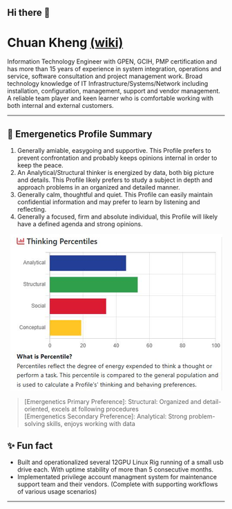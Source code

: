 ## Hi there 👋

<!--
**whalezup/whalezup** is a ✨ _special_ ✨ repository because its `README.md` (this file) appears on your GitHub profile.

Here are some ideas to get you started:

- 🔭 I’m currently working on ...
- 🌱 I’m currently learning ...
- 👯 I’m looking to collaborate on ...
- 🤔 I’m looking for help with ...
- 💬 Ask me about ...
- 📫 How to reach me: ...
- 😄 Pronouns: ...
- ⚡ Fun fact: ...
-->
# Chuan Kheng [(wiki)](https://github.com/whalezup/OT_ICS/wiki) <br>
Information Technology Engineer with GPEN, GCIH, PMP certification and has more than 15 years of experience in system integration, operations and service, software consultation and project management work. Broad technology knowledge of IT Infrastructure/Systems/Network including installation, configuration, management, support and vendor management. A reliable team player and keen learner who is comfortable working with both internal and external customers.

<hr>

## 🌱 Emergenetics Profile Summary <br>
1. Generally amiable, easygoing and supportive. This Profile prefers to prevent confrontation and probably keeps opinions internal in order to keep the peace.
2. An Analytical/Structural thinker is energized by data, both big picture and details. This Profile likely prefers to study a subject in depth and approach problems in an organized and detailed manner.
3. Generally calm, thoughtful and quiet. This Profile can easily maintain confidential information and may prefer to learn by listening and reflecting.
4. Generally a focused, firm and absolute individual, this Profile will likely have a defined agenda and strong opinions.
<p align="center"><img src="https://github.com/whalezup/whalezup/blob/main/blob/web/img/ThinkingPercentiles.JPG"></p>

 > [Emergenetics Primary Preference]: Structural: Organized and detail-oriented, excels at following procedures<br>
 > [Emergenetics Secondary Preference]: Analytical: Strong problem-solving skills, enjoys working with data

## ✨  Fun fact
* Built and operationalized several 12GPU Linux Rig running of a small usb drive each. With uptime stability of more than 5 consecutive months.
* Implementated privilege account managment system for maintenance support team and their vendors. (Complete with supporting workflows of various usage scenarios)

<hr>
